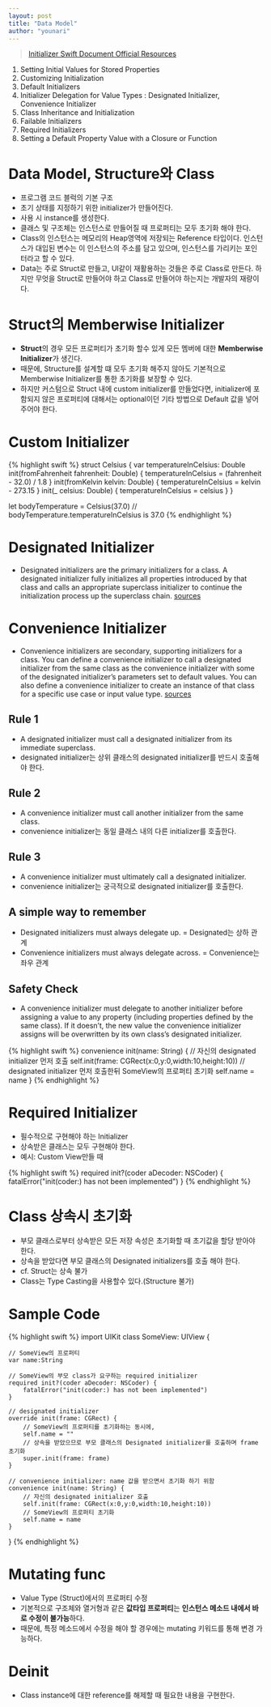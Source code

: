 ```yaml
---
layout: post
title: "Data Model"
author: "younari"
---
```


> [Initializer Swift Document Official Resources](https://developer.apple.com/library/content/documentation/Swift/Conceptual/Swift_Programming_Language/Initialization.html)

1. Setting Initial Values for Stored Properties
2. Customizing Initialization
3. Default Initializers
4. Initializer Delegation for Value Types : Designated Initializer, Convenience Initializer
5. Class Inheritance and Initialization
6. Failable Initializers
7. Required Initializers
8. Setting a Default Property Value with a Closure or Function

# Data Model, Structure와 Class
- 프로그램 코드 블럭의 기본 구조
- 초기 상태를 지정하기 위한 initializer가 만들어진다.
- 사용 시 instance를 생성한다.
- 클래스 및 구조체는 인스턴스로 만들어질 때 프로퍼티는 모두 초기화 해야 한다.
- Class의 인스턴스는 메모리의 Heap영역에 저장되는 Reference 타입이다. 인스턴스가 대입된 변수는 이 인스턴스의 주소를 담고 있으며, 인스턴스를 가리키는 포인터라고 할 수 있다.
- Data는 주로 Struct로 만들고, UI같이 재활용하는 것들은 주로 Class로 만든다. 하지만 무엇을 Struct로 만들어야 하고 Class로 만들어야 하는지는 개발자의 재량이다.

# Struct의 Memberwise Initializer
- **Struct**의 경우 모든 프로퍼티가 초기화 할수 있게 모든 멤버에 대한 **Memberwise Initializer**가 생긴다.
- 때문에, Structure를 설계할 떄 모두 초기화 해주지 않아도 기본적으로 Memberwise Initializer를 통한 초기화를 보장할 수 있다.
- 하지만 커스텀으로 Struct 내에 custom initializer를 만들었다면, initializer에 포함되지 않은 프로퍼티에 대해서는 optional이던 기타 방법으로 Default 값을 넣어주어야 한다.

# Custom Initializer

{% highlight swift %}
struct Celsius {
    var temperatureInCelsius: Double
    init(fromFahrenheit fahrenheit: Double) {
        temperatureInCelsius = (fahrenheit - 32.0) / 1.8
    }
    init(fromKelvin kelvin: Double) {
        temperatureInCelsius = kelvin - 273.15
    }
    init(_ celsius: Double) {
        temperatureInCelsius = celsius
    }
}

let bodyTemperature = Celsius(37.0)
// bodyTemperature.temperatureInCelsius is 37.0
{% endhighlight %}

# Designated Initializer
- Designated initializers are the primary initializers for a class. A designated initializer fully initializes all properties introduced by that class and calls an appropriate superclass initializer to continue the initialization process up the superclass chain. [sources](https://developer.apple.com/library/content/documentation/Swift/Conceptual/Swift_Programming_Language/Initialization.html)


# Convenience Initializer
- Convenience initializers are secondary, supporting initializers for a class. You can define a convenience initializer to call a designated initializer from the same class as the convenience initializer with some of the designated initializer’s parameters set to default values. You can also define a convenience initializer to create an instance of that class for a specific use case or input value type. [sources](https://developer.apple.com/library/content/documentation/Swift/Conceptual/Swift_Programming_Language/Initialization.html)


## Rule 1
- A designated initializer must call a designated initializer from its immediate superclass.
- designated initializer는 상위 클래스의 designated initializer를 반드시 호출해야 한다.

## Rule 2
- A convenience initializer must call another initializer from the same class.
- convenience initializer는 동일 클래스 내의 다른 initializer를 호출한다.

## Rule 3
- A convenience initializer must ultimately call a designated initializer.
- convenience initializer는 궁극적으로 designated initializer를 호출한다.

## A simple way to remember
- Designated initializers must always delegate up. = Designated는 상하 관계
- Convenience initializers must always delegate across. = Convenience는 좌우 관계

## Safety Check
- A convenience initializer must delegate to another initializer before assigning a value to any property (including properties defined by the same class). If it doesn’t, the new value the convenience initializer assigns will be overwritten by its own class’s designated initializer.

{% highlight swift %}
convenience init(name: String) {
    // 자신의 designated initializer 먼저 호출
    self.init(frame: CGRect(x:0,y:0,width:10,height:10))
    // designated initializer 먼저 호출한뒤 SomeView의 프로퍼티 초기화
    self.name = name
}
{% endhighlight %}

# Required Initializer 
- 필수적으로 구현해야 하는 Initializer
- 상속받은 클래스는 모두 구현해야 한다.
- 예시: Custom View만들 때 

{% highlight swift %}
required init?(coder aDecoder: NSCoder) {
    fatalError("init(coder:) has not been implemented")
}
{% endhighlight %}

# Class 상속시 초기화
- 부모 클래스로부터 상속받은 모든 저장 속성은 초기화할 때 초기값을 할당 받아야 한다.
- 상속을 받았다면 부모 클래스의 Designated initializers를 호출 해야 한다.
- cf. Struct는 상속 불가
- Class는 Type Casting을 사용할수 있다.(Structure 불가)

# Sample Code

{% highlight swift %}
import UIKit
class SomeView: UIView {
	
	// SomeView의 프로퍼티
	var name:String
	    
	// SomeView의 부모 class가 요구하는 required initializer
	required init?(coder aDecoder: NSCoder) {
	    fatalError("init(coder:) has not been implemented")
	}
	    
	// designated initializer
	override init(frame: CGRect) {
	    // SomeView의 프로퍼티를 초기화하는 동시에,
	    self.name = ""
	    // 상속을 받았으므로 부모 클래스의 Designated initializer를 호출하며 frame 초기화
	    super.init(frame: frame)
	}
	    
	// convenience initializer: name 값을 받으면서 초기화 하기 위함
	convenience init(name: String) {
	    // 자신의 designated initializer 호출
	    self.init(frame: CGRect(x:0,y:0,width:10,height:10))
	    // SomeView의 프로퍼티 초기화
	    self.name = name
	}

}
{% endhighlight %}

# Mutating func
- Value Type (Struct)에서의 프로퍼티 수정
- 기본적으로 구조체와 열거형과 같은 **값타입 프로퍼티**는 **인스턴스 메소드 내에서 바로 수정이 불가능**하다.- 때문에, 특정 메소드에서 수정을 해야 할 경우에는 mutating 키워드를 통해 변경 가능하다.

# Deinit
- Class instance에 대한 reference를 해제할 때 필요한 내용을 구현한다.

